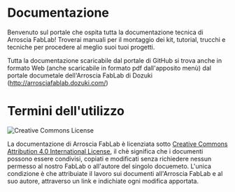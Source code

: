 # Documentazione

Benvenuto sul portale che ospita tutta la documentazione tecnica di Arroscia FabLab! Troverai manuali per il montaggio dei kit, tutorial, trucchi e tecniche per procedere al meglio suoi tuoi progetti. 

Tutta la documentazione scaricabile dal portale di GitHub si trova anche in formato Web (anche scaricabile in formato pdf dall'apposito menù) dal portale documetale dell'Arroscia FabLab di Dozuki (http://arrosciafablab.dozuki.com/)

# Termini dell'utilizzo

![Creative Commons License](https://i.creativecommons.org/l/by/4.0/88x31.png)

La documentazione di Arroscia FabLab è licenziata sotto [Creative Commons Attribution 4.0 International License](https://creativecommons.org/licenses/by/4.0/), il chè significa che i documenti possono essere condivisi, copiati e modificati senza richiedere nessun permesso al nostro FabLab o all'autore del singolo docuemeto. L'unica condizione è che attribuiate il lavoro sui documenti all'Arroscia FabLab e al suo autore, attraverso un link e indichiate ogni modifica apportata.
